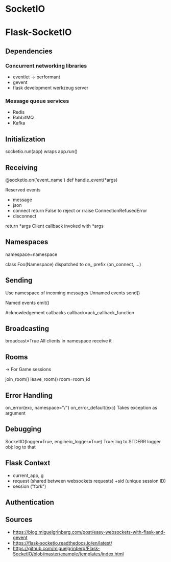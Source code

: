 # SocketIO
# Flask-SocketIO
## Dependencies
### Concurrent networking libraries
- eventlet -> performant
- gevent
- flask development werkzeug server
### Message queue services
- Redis
- RabbitMQ
- Kafka

## Initialization
socketio.run(app) wraps app.run()

## Receiving
@socketio.on('event_name')
def handle_event(*args)

Reserved events
- message
- json
- connect
  return False to reject or rraise ConnectionRefusedError
- disconnect

return *args
Client callback invoked with *args

## Namespaces
namespace=namespace

class Foo(Namespace)
dispatched to 
on_ prefix (on_connect, ...)
## Sending
Use namespace of incoming messages
Unnamed events
send()

Named events
emit()

Acknowledgement callbacks
callback=ack_callback_function

## Broadcasting
broadcast=True
All clients in namespace receive it

## Rooms
-> For Game sessions

join_room()
leave_room()
room=room_id

## Error Handling
on_error(exc, namespace="/")
on_error_default(exc)
Takes exception as argument

## Debugging
SocketIO(logger=True, engineio_logger=True)
True: log to STDERR
logger obj: log to that

## Flask Context
- current_app, g
- request (shared between websockets requests)
+sid (unique session ID)
- session ("fork")

## Authentication

## Sources
- https://blog.miguelgrinberg.com/post/easy-websockets-with-flask-and-gevent
- https://flask-socketio.readthedocs.io/en/latest/
- https://github.com/miguelgrinberg/Flask-SocketIO/blob/master/example/templates/index.html
